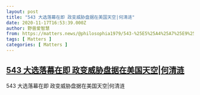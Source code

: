 ```yaml
---
layout: post
title: "543 大选落幕在即 政变威胁盘据在美国天空|何清涟"
date: 2020-11-17T16:53:39.000Z
author: 野兽爱智慧
from: https://matters.news/@philosophia1979/543-%25E5%25A4%25A7%25E9%2580%2589%25E8%2590%25BD%25E5%25B9%2595%25E5%259C%25A8%25E5%258D%25B3-%25E6%2594%25BF%25E5%258F%2598%25E5%25A8%2581%25E8%2583%2581%25E7%259B%2598%25E6%258D%25AE%25E5%259C%25A8%25E7%25BE%258E%25E5%259B%25BD%25E5%25A4%25A9%25E7%25A9%25BA-%25E4%25BD%2595%25E6%25B8%2585%25E6%25B6%259F-bafyreig74pnyrlm53b72hmxlw6z4mxejz3uhk4mg426yixiz5am5yhashm
tags: [ Matters ]
categories: [ Matters ]
---
```

<!--1605632019000-->
[543 大选落幕在即 政变威胁盘据在美国天空|何清涟](https://matters.news/@philosophia1979/543-%25E5%25A4%25A7%25E9%2580%2589%25E8%2590%25BD%25E5%25B9%2595%25E5%259C%25A8%25E5%258D%25B3-%25E6%2594%25BF%25E5%258F%2598%25E5%25A8%2581%25E8%2583%2581%25E7%259B%2598%25E6%258D%25AE%25E5%259C%25A8%25E7%25BE%258E%25E5%259B%25BD%25E5%25A4%25A9%25E7%25A9%25BA-%25E4%25BD%2595%25E6%25B8%2585%25E6%25B6%259F-bafyreig74pnyrlm53b72hmxlw6z4mxejz3uhk4mg426yixiz5am5yhashm)
------

<div>
543 大选落幕在即 政变威胁盘据在美国天空|何清涟
</div>
